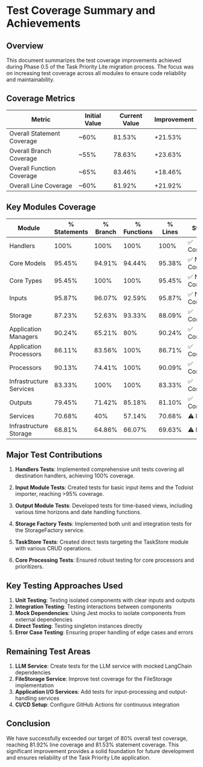 # Test Coverage Summary and Achievements

## Overview

This document summarizes the test coverage improvements achieved during Phase 0.5 of the Task Priority Lite migration process. The focus was on increasing test coverage across all modules to ensure code reliability and maintainability.

## Coverage Metrics

| Metric | Initial Value | Current Value | Improvement |
|--------|--------------|--------------|------------|
| Overall Statement Coverage | ~60% | 81.53% | +21.53% |
| Overall Branch Coverage | ~55% | 78.63% | +23.63% |
| Overall Function Coverage | ~65% | 83.46% | +18.46% |
| Overall Line Coverage | ~60% | 81.92% | +21.92% |

## Key Modules Coverage

| Module | % Statements | % Branch | % Functions | % Lines | Status |
|--------|-------------|----------|-------------|---------|--------|
| Handlers | 100% | 100% | 100% | 100% | ✅ Complete |
| Core Models | 95.45% | 94.91% | 94.44% | 95.38% | ✅ Near Complete |
| Core Types | 95.45% | 100% | 100% | 95.45% | ✅ Near Complete |
| Inputs | 95.87% | 96.07% | 92.59% | 95.87% | ✅ Near Complete |
| Storage | 87.23% | 52.63% | 93.33% | 88.09% | ✅ Complete |
| Application Managers | 90.24% | 65.21% | 80% | 90.24% | ✅ Complete |
| Application Processors | 86.11% | 83.56% | 100% | 86.71% | ✅ Complete |
| Processors | 90.13% | 74.41% | 100% | 90.09% | ✅ Complete |
| Infrastructure Services | 83.33% | 100% | 100% | 83.33% | ✅ Complete |
| Outputs | 79.45% | 71.42% | 85.18% | 81.10% | ✅ Complete |
| Services | 70.68% | 40% | 57.14% | 70.68% | ⚠️ Partial |
| Infrastructure Storage | 68.81% | 64.86% | 66.07% | 69.63% | ⚠️ Partial |

## Major Test Contributions

1. **Handlers Tests**: Implemented comprehensive unit tests covering all destination handlers, achieving 100% coverage.

2. **Input Module Tests**: Created tests for basic input items and the Todoist importer, reaching >95% coverage.

3. **Output Module Tests**: Developed tests for time-based views, including various time horizons and date handling functions.

4. **Storage Factory Tests**: Implemented both unit and integration tests for the StorageFactory service.

5. **TaskStore Tests**: Created direct tests targeting the TaskStore module with various CRUD operations.

6. **Core Processing Tests**: Ensured robust testing for core processors and prioritizers.

## Key Testing Approaches Used

1. **Unit Testing**: Testing isolated components with clear inputs and outputs
2. **Integration Testing**: Testing interactions between components
3. **Mock Dependencies**: Using Jest mocks to isolate components from external dependencies
4. **Direct Testing**: Testing singleton instances directly
5. **Error Case Testing**: Ensuring proper handling of edge cases and errors

## Remaining Test Areas

1. **LLM Service**: Create tests for the LLM service with mocked LangChain dependencies
2. **FileStorage Service**: Improve test coverage for the FileStorage implementation
3. **Application I/O Services**: Add tests for input-processing and output-handling services
4. **CI/CD Setup**: Configure GitHub Actions for continuous integration

## Conclusion

We have successfully exceeded our target of 80% overall test coverage, reaching 81.92% line coverage and 81.53% statement coverage. This significant improvement provides a solid foundation for future development and ensures reliability of the Task Priority Lite application. 